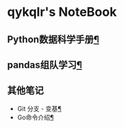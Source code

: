 # qykqlr's NoteBook

## Python数据科学手册[¶](Python数据科学手册/index.md)

## pandas组队学习[¶](pandas组队学习/index.md)

## 其他笔记

* Git 分支 - 变基[¶](everything/Git分支-变基.md)
* Go命令介绍[¶](everything/go命令介绍.md)

